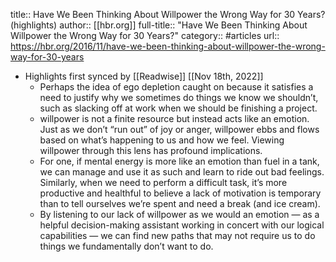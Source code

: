 title:: Have We Been Thinking About Willpower the Wrong Way for 30 Years? (highlights)
author:: [[hbr.org]]
full-title:: "Have We Been Thinking About Willpower the Wrong Way for 30 Years?"
category:: #articles
url:: https://hbr.org/2016/11/have-we-been-thinking-about-willpower-the-wrong-way-for-30-years

- Highlights first synced by [[Readwise]] [[Nov 18th, 2022]]
	- Perhaps the idea of ego depletion caught on because it satisfies a need to justify why we sometimes do things we know we shouldn’t, such as slacking off at work when we should be finishing a project.
	- willpower is not a finite resource but instead acts like an emotion. Just as we don’t “run out” of joy or anger, willpower ebbs and flows based on what’s happening to us and how we feel. Viewing willpower through this lens has profound implications.
	- For one, if mental energy is more like an emotion than fuel in a tank, we can manage and use it as such and learn to ride out bad feelings. Similarly, when we need to perform a difficult task, it’s more productive and healthful to believe a lack of motivation is temporary than to tell ourselves we’re spent and need a break (and ice cream).
	- By listening to our lack of willpower as we would an emotion — as a helpful decision-making assistant working in concert with our logical capabilities — we can find new paths that may not require us to do things we fundamentally don’t want to do.